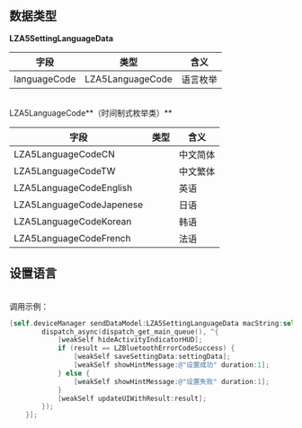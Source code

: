 <a name="vdbJb"></a>
## 数据类型
**LZA5SettingLanguageData**

| 字段 | 类型 | 含义 |
| --- | --- | --- |
| languageCode | LZA5LanguageCode | 语言枚举 |


<br />LZA5LanguageCode**（时间制式枚举类）**<br />


| 字段 | 类型 | 含义 |
| --- | --- | --- |
| LZA5LanguageCodeCN |  | 中文简体 |
| LZA5LanguageCodeTW |  | 中文繁体 |
| LZA5LanguageCodeEnglish |  | 英语 |
| LZA5LanguageCodeJapenese |  | 日语 |
| LZA5LanguageCodeKorean |  | 韩语 |
| LZA5LanguageCodeFrench |  | 法语 |



<a name="NCJAa"></a>
## 设置语言

<br />调用示例：
```objectivec
[self.deviceManager sendDataModel:LZA5SettingLanguageData macString:self.device.mac completion:^(LZBluetoothErrorCode result, id resp) {
        dispatch_async(dispatch_get_main_queue(), ^{
            [weakSelf hideActivityIndicatorHUD];
            if (result == LZBluetoothErrorCodeSuccess) {
                [weakSelf saveSettingData:settingData];
                [weakSelf showHintMessage:@"设置成功" duration:1];
            } else {
                [weakSelf showHintMessage:@"设置失败" duration:1];
            }
            [weakSelf updateUIWithResult:result];
        });
    }];
```




